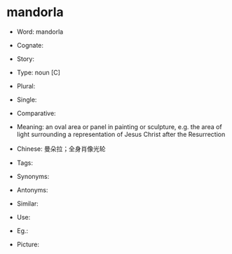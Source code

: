 # mandorla

- Word: mandorla
- Cognate: 
- Story: 

- Type: noun [C]
- Plural: 
- Single: 
- Comparative: 
- Meaning: an oval area or panel in painting or sculpture, e.g. the area of light surrounding a representation of Jesus Christ after the Resurrection
- Chinese: 曼朵拉；全身肖像光轮
- Tags: 
- Synonyms: 
- Antonyms: 
- Similar: 
- Use: 
- Eg.: 
- Picture: 

